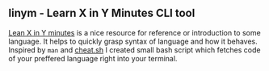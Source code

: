 ## linym - **L**earn X **in** **Y** **M**inutes CLI tool

[Lean X in Y minutes](https://learnxinyminutes.com/) is a nice resource for reference or introduction to some language. It helps to quickly grasp syntax of language and how it behaves. Inspired by `man` and [cheat.sh](http://cheat.sh/) I created small bash script which fetches code of your preffered language right into your terminal.
